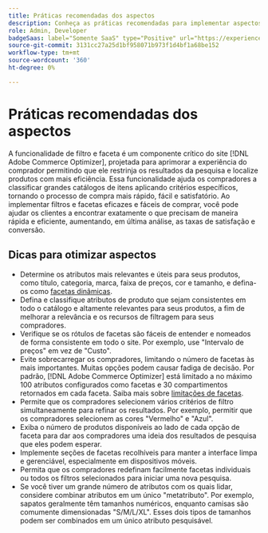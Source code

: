 ```yaml
---
title: Práticas recomendadas dos aspectos
description: Conheça as práticas recomendadas para implementar aspectos na sua loja.
role: Admin, Developer
badgeSaas: label="Somente SaaS" type="Positive" url="https://experienceleague.adobe.com/pt-br/docs/commerce/user-guides/product-solutions" tooltip="Aplicável somente a projetos do Adobe Commerce as a Cloud Service e do Adobe Commerce Optimizer (infraestrutura SaaS gerenciada pela Adobe)."
source-git-commit: 3131cc27a25d1bf958071b973f1d4bf1a68be152
workflow-type: tm+mt
source-wordcount: '360'
ht-degree: 0%

---
```



# Práticas recomendadas dos aspectos

A funcionalidade de filtro e faceta é um componente crítico do site [!DNL Adobe Commerce Optimizer], projetada para aprimorar a experiência do comprador permitindo que ele restrinja os resultados da pesquisa e localize produtos com mais eficiência. Essa funcionalidade ajuda os compradores a classificar grandes catálogos de itens aplicando critérios específicos, tornando o processo de compra mais rápido, fácil e satisfatório. Ao implementar filtros e facetas eficazes e fáceis de comprar, você pode ajudar os clientes a encontrar exatamente o que precisam de maneira rápida e eficiente, aumentando, em última análise, as taxas de satisfação e conversão.

## Dicas para otimizar aspectos

- Determine os atributos mais relevantes e úteis para seus produtos, como título, categoria, marca, faixa de preços, cor e tamanho, e defina-os como [facetas dinâmicas](type.md). 
- Defina e classifique atributos de produto que sejam consistentes em todo o catálogo e altamente relevantes para seus produtos, a fim de melhorar a relevância e os recursos de filtragem para seus compradores.
- Verifique se os rótulos de facetas são fáceis de entender e nomeados de forma consistente em todo o site. Por exemplo, use &quot;Intervalo de preços&quot; em vez de &quot;Custo&quot;.
- Evite sobrecarregar os compradores, limitando o número de facetas às mais importantes. Muitas opções podem causar fadiga de decisão. Por padrão, [!DNL Adobe Commerce Optimizer] está limitado a no máximo 100 atributos configurados como facetas e 30 compartimentos retornados em cada faceta. Saiba mais sobre [limitações de facetas](../../boundaries-limits.md#catalog-views-and-policies). 
- Permite que os compradores selecionem vários critérios de filtro simultaneamente para refinar os resultados. Por exemplo, permitir que os compradores selecionem as cores &quot;Vermelho&quot; e &quot;Azul&quot;.
- Exiba o número de produtos disponíveis ao lado de cada opção de faceta para dar aos compradores uma ideia dos resultados de pesquisa que eles podem esperar.
- Implemente seções de facetas recolhíveis para manter a interface limpa e gerenciável, especialmente em dispositivos móveis.
- Permita que os compradores redefinam facilmente facetas individuais ou todos os filtros selecionados para iniciar uma nova pesquisa.
- Se você tiver um grande número de atributos com os quais lidar, considere combinar atributos em um único &quot;metatributo&quot;. Por exemplo, sapatos geralmente têm tamanhos numéricos, enquanto camisas são comumente dimensionadas &quot;S/M/L/XL&quot;. Esses dois tipos de tamanhos podem ser combinados em um único atributo pesquisável.
